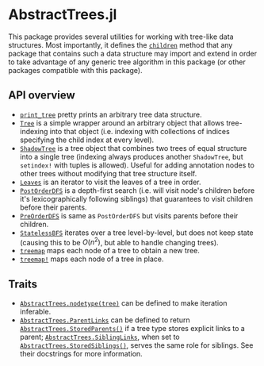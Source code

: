 # AbstractTrees.jl


This package provides several utilities for working with tree-like data
structures. Most importantly, it defines the [`children`](@ref) method that any
package that contains such a data structure may import and extend in order to
take advantage of any generic tree algorithm in this package (or other packages
compatible with this package).


## API overview

* [`print_tree`](@ref) pretty prints an arbitrary tree data structure.
* [`Tree`](@ref) is a simple wrapper around an arbitrary object that allows tree-indexing into that object (i.e. indexing with collections of indices specifying the child index at every level).
* [`ShadowTree`](@ref) is a tree object that combines two trees of equal structure into a single tree (indexing always produces another `ShadowTree`, but `setindex!` with tuples is allowed). Useful for adding annotation nodes to other trees without modifying that tree structure itself.
* [`Leaves`](@ref) is an iterator to visit the leaves of a tree in order.
* [`PostOrderDFS`](@ref) is a depth-first search (i.e. will visit node's children before it's lexicographically following siblings) that guarantees to visit children before their parents.
* [`PreOrderDFS`](@ref) is same as `PostOrderDFS` but visits parents before their children.
* [`StatelessBFS`](@ref) iterates over a tree level-by-level, but does not keep state (causing this to be $O(n^2)$, but able to handle changing trees).
* [`treemap`](@ref) maps each node of a tree to obtain a new tree.
* [`treemap!`](@ref) maps each node of a tree in place.


## Traits

* [`AbstractTrees.nodetype(tree)`](@ref) can be defined to make iteration inferable.
* [`AbstractTrees.ParentLinks`](@ref) can be defined to return [`AbstractTrees.StoredParents()`](@ref) if a tree type stores explicit links to a parent; [`AbstractTrees.SiblingLinks`](@ref), when set to [`AbstractTrees.StoredSiblings()`](@ref), serves the same role for siblings. See their docstrings for more information.
